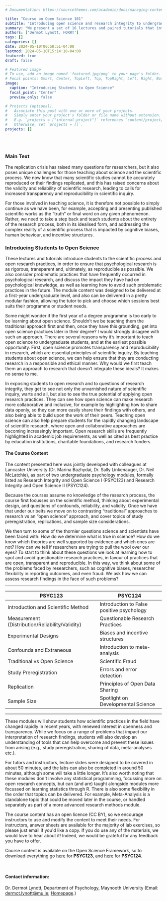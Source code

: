 ```yaml
---
# Documentation: https://sourcethemes.com/academic/docs/managing-content/

title: "Course on Open Science 101"
subtitle: "Introducing open science and research integrity to undergraduates"
summary: "We present a set of 16 lectures and paired tutorials that introduce students to the concepts of open science. Starting from the basics of experimental psychology, we cover concepts of open research from study preregistration and open data to the darker side of research, such as questionable research practices and fraud. Students will learn how to apply open research practices in their own work, as well as learning to identify when research sometimes falls short of the standards we expect."
authors: ['Dermot Lynott, FORRT']
tags: []
categories: []
date: 2024-05-10T00:50:51-04:00
lastmod: 2024-05-10T15:14:10-04:00
featured: true
draft: false

# Featured image
# To use, add an image named `featured.jpg/png` to your page's folder.
# Focal points: Smart, Center, TopLeft, Top, TopRight, Left, Right, BottomLeft, Bottom, BottomRight.
image:
  caption: "Introducing Students to Open Science"
  focal_point: "Center"
  preview_only: false

# Projects (optional).
#   Associate this post with one or more of your projects.
#   Simply enter your project's folder or file name without extension.
#   E.g. `projects = ["internal-project"]` references `content/project/deep-learning/index.md`.
#   Otherwise, set `projects = []`.
projects: []
---
```


<br>

### Main Text

The replication crisis has raised many questions for researchers, but it also poses unique challenges for those teaching about science and the scientific process.  We now know that many scientific studies cannot be accurately reproduced or their findings replicated, and this has raised concerns about the validity and reliability of scientific research, leading to calls for increased transparency and reproducibility in scientific inquiry. 

For those involved in teaching science, it is therefore not possible to simply continue as we have been, for example, accepting and presenting published scientific works as the “truth” or final word on any given phenomenon. Rather, we need to take a step back and teach students about the entirety of the research process, both in its idealised form, and addressing the complex reality of a scientific process that is impacted by cognitive biases, human behaviour, and incentive structures. 

### Introducing Students to Open Science

These lectures and tutorials introduce students to the scientific process and open research practices, in order to ensure that psychological research is as rigorous, transparent and, ultimately, as reproducible as possible. We also consider problematic practices that have frequently occurred in psychological research, and discuss the impact they have had on psychological knowledge, as well as learning how to avoid such problematic practices in the future. The module content was designed to be delivered at a first-year undergraduate level, and also can be delivered in a pretty modular fashion, allowing the tutor to pick and choose which sessions best suits their programme or student needs. 

Some might wonder if the first year of a degree programme is too early to be learning about open science. Shouldn’t we be teaching them the traditional approach first and then, once they have this grounding, get into open science practices later in their degree? I would strongly disagree with such an approach. There are several reasons why it’s important to teach open science to undergraduate students, and at the earliest possible opportunity. First, open science promotes transparency and reproducibility in research, which are essential principles of scientific inquiry. By teaching students about open science, we can help ensure that they are conducting research in a responsible and ethical manner.  Why would we first teach them an approach to research that doesn’t integrate these ideals? It makes no sense to me. 

In exposing students to open research and to questions of research integrity, they get to see not only the unvarnished nature of scientific inquiry, warts and all, but also to see the true potential of applying open research practices. They can see how open science can make research more collaborative and inclusive, for example by highlighting how to share data openly, so they can more easily share their findings with others, and also being able to build upon the work of their peers. Teaching open science can also help prepare students for the rapidly changing landscape of scientific research, where open and collaborative approaches are becoming increasingly important. Open research skills are frequently highlighted in academic job requirements, as well as cited as best practice by education institutions, charitable foundations, and research funders. 

#### The Course Content 
The content presented here was jointly developed with colleagues at Lancaster University (Dr. Marina Bazhydai, Dr. Sally Linkenauger, Dr. Neil McLatchie), as part of two undergraduate psychology modules, formally listed as Research Integrity and Open Science I (PSYC123) and Research Integrity and Open Science II (PSYC124). 

Because the courses assume no knowledge of the research process, the course first focusses on the scientific method, thinking about experimental design, and questions of confounds, reliability, and validity. Once we have that under our belts we move on to contrasting “traditional” approaches to research vs an “open science” approach, and cover topics of study preregistration, replications, and sample size considerations. 

We then turn to some of the thornier questions science and scientists have been faced with: How do we determine what is true in science? How do we know which theories are well supported by evidence and which ones are not? How can we tell if researchers are trying to pull the wool over our eyes? To start to think about these questions we look at learning how to spot and avoid questionable research practices, in favour of practices that are open, transparent and reproducible. In this way, we think about some of the problems faced by researchers, such as cognitive biases, researcher flexibility in reporting outcomes, and even fraud. We ask how we can assess research findings in the face of such problems?

-----------------------------------------------------------------------------------
| PSYC123                                  | PSYC124                              |
|------------------------------------------|--------------------------------------|
| Introduction and Scientific Method       | Introduction to False positive psychology |
| Measurement (Distribution/Reliability/Validity) | Questionable Research Practices      |
| Experimental Designs                     | Biases and incentive structures      |
| Confounds and Extraneous                 | Introduction to meta-analysis        |
| Traditional vs Open Science              | Scientific Fraud                      |
| Study Preregistration                    | Errors and error detection           |
| Replication                              | Principles of Open Data Sharing      |
| Sample Size                              | Spotlight on Developmental Science   |
-----------------------------------------------------------------------------------

These modules will show students how scientific practices in the field have changed rapidly in recent years, with renewed interest in openness and transparency. While we focus on a range of problems that impact our interpretation of research findings, students will also develop an understanding of tools that can help overcome and prevent these issues from arising (e.g., study preregistration, sharing of data, meta-analyses etc.).

For tutors and instructors, lecture slides were designed to be covered in about 50 minutes, and the labs can also be completed in around 50 minutes, although some will take a little longer. It’s also worth noting that these modules don't involve any statistical programming, focussing more on open research concepts, but can (and are) taught alongside modules more focussed on learning statistics through R. There is also some flexibility in the order that topics can be delivered. For example, Meta-Analysis is a standalone topic that could be moved later in the course, or handled separately as part of a more advanced research methods module.

The course content has an open licence (CC BY), so we encourage instructors to use and modify the content to meet their needs. For instructors, answer sheets are available for the majority of lab exercises, so please just email if you'd like a copy. If you do use any of the materials, we would love to hear about it! Indeed, we would be grateful for any feedback you have to offer. 

Course content is available on the Open Science Framework, so to download everything go [here](https://osf.io/km34v/wiki/PSYC123-Research%20Integrity%20and%20Open%20Science%201/) for **PSYC123**, and [here](https://osf.io/km34v/wiki/PSYC124-Research%20Integrity%20and%20Open%20Science%202/) for **PSYC124**. 


<br >

#### Contact information: 
Dr. Dermot Lynott, Department of Psychology, Maynooth University (Email: dermot.lynott@mu.ie; [Homepage](https://www.maynoothuniversity.ie/people/dermot-lynott).)
